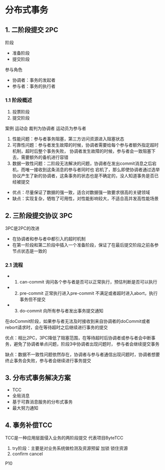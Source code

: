 # 分布式事务

##  1. 二阶段提交 2PC

阶段

* 准备阶段
* 提交阶段

参与角色

* 协调者：事务的发起者
* 参与者：事务的执行者

### 1.1 阶段概述

1. 投票阶段
2. 提交阶段

案例 运动会 裁判为协调者 运动员为参与者

1. 性能问题：参与者事务阻塞，第三方访问资源进入阻塞状态
2. 可靠性问题：参与者发生故障的时候，协调者需要给每个参与者额外指定超时机制，超时后整个事务失败，
   协调者发生故障的时候，参与者会一致阻塞下去，需要额外的备机进行容错
3. 数据一致性问题：二阶段无法解决的问题，协调者在发出commit消息之后宕机，而唯一接收到这条消息的参与者同时也
   宕机了，那么即使协调者通过选举协议产生了新的协调者，这条事务的状态也是不确定的，没人知道事务是否已经被提交
   
* 优点：尽量保证了数据的强一致，适合对数据强一致要求很高的关键领域
* 缺点：实现复杂，牺牲了可用性，对性能影响较大，不适合高并发高性能场景

## 2. 三阶段提交协议 3PC

3PC是2PC的改进
* 在协调者和参与者中都引入的超时机制
* 在第一阶段和第二阶段中插入一个准备阶段，保证了在最后提交阶段之前各参节点状态是一致的

### 2.1 流程

* 1. can-commit 询问各个参与者是否可以正常执行，预估判断是否可以执行
* 2. pre-commit 正常执行进入pre-commit 不满足或者超时进入abort，执行事务但不提交
* 3. do-commit 向所有参与者发出事务提交通知
    
在doCommit阶段，如果参与者无法及时接收到来自协调者的doCommit或者rebort请求时，会在等待超时之后继续进行事务的提交

优点：相比2PC，3PC降低了阻塞范围，在等待超时后协调者或参与者会中断事务，避免了协调者单点问题，阶段3中协调者出现问题时，
参与者会继续提交事务

缺点：数据不一致性问题依然存在，协调者与参与者通信出现问题时，协调者想要终止事务会失败，参与者会继续进行事务提交

## 3. 分布式事务解决方案

* TCC
* 全局消息
* 基于可靠消息服务的分布式事务
* 最大努力通知

## 4. 事务补偿TCC

TCC是一种应用层面侵入业务的两阶段提交 代表项目ByteTCC

1. try阶段：主要是对业务系统做检测及资源预留 加锁 锁住资源
2. confirm cancel 

P10